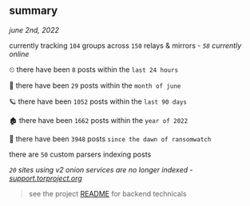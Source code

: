 
## summary
_june 2nd, 2022_

currently tracking `104` groups across `150` relays & mirrors - _`58` currently online_

⏲ there have been `8` posts within the `last 24 hours`

🦈 there have been `29` posts within the `month of june`

🪐 there have been `1052` posts within the `last 90 days`

🏚 there have been `1662` posts within the `year of 2022`

🦕 there have been `3948` posts `since the dawn of ransomwatch`

there are `50` custom parsers indexing posts

_`20` sites using v2 onion services are no longer indexed - [support.torproject.org](https://support.torproject.org/onionservices/v2-deprecation/)_

> see the project [README](https://github.com/joshhighet/ransomwatch#ransomwatch--) for backend technicals
